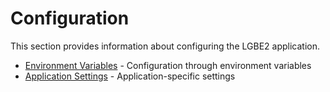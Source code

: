 # Configuration

This section provides information about configuring the LGBE2 application.

- [Environment Variables](environment-variables.md) - Configuration through environment variables
- [Application Settings](application-settings.md) - Application-specific settings
